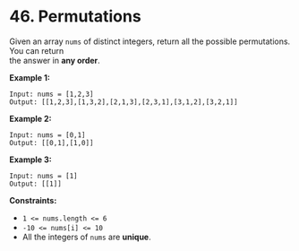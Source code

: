 # 46. Permutations

Given an array `nums` of distinct integers, return all the possible permutations. You can return  
the answer in **any order**.

**Example 1:**

    Input: nums = [1,2,3]
    Output: [[1,2,3],[1,3,2],[2,1,3],[2,3,1],[3,1,2],[3,2,1]]

**Example 2:**

    Input: nums = [0,1]
    Output: [[0,1],[1,0]]

**Example 3:**

    Input: nums = [1]
    Output: [[1]]

**Constraints:**

- `1 <= nums.length <= 6`
- `-10 <= nums[i] <= 10`
- All the integers of `nums` are **unique**.
